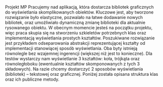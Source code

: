Projekt MP
Pracujemy nad aplikacją, która dostarcza bibliotek graficznych do wyświetlania skomplikowanych
obiektów. Kluczowe jest, aby tworzone rozwiązanie było elastyczne, pozwalało na łatwe dodawanie
nowych bibliotek, oraz umożliwiało dynamiczną zmianę biblioteki dla aktualnie rysowanego obiektu.
W obecnym momencie jesteś na początku projektu, więc praca skupia się na stworzeniu szkieletów
potrzebnych klas oraz implementacją wyświetlania prostych kształtów.
Poszukiwane rozwiązanie jest przykładem odseparowania abstrakcji reprezentującej kształty od
implementacji stanowiącej sposób wyświetlania. Oba byty istnieją równolegle bez wzajemnej ingerencji
(większej niż jest to konieczne).
Dla testów wystarczy nam wyświetlanie 3 kształtów: koła, trójkąta oraz równoległoboku (ewentualnie
kształtów skomponowanych z tych 3 składowych). Na razie chcemy dostarczyć 2 sposobów
wyświetlania (bibliotek) – tekstowej oraz graficznej. Poniżej została opisana struktura klas oraz ich
publiczne metody.
